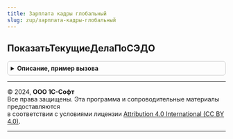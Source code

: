 ```yaml
---
title: Зарплата кадры глобальный
slug: zup/зарплата-кадры-глобальный
---
```



## ПоказатьТекущиеДелаПоСЭДО
<details style="margin: 1em 0; padding: 0.5em; border: 1px solid #ccc; border-radius: 6px;">

<summary style="font-weight: bold; cursor: pointer;">Описание, пример вызова</summary>

```bsl

Процедура ПоказатьТекущиеДелаПоСЭДО() Экспорт
```

Пример вызова
```bsl
ЗарплатаКадрыГлобальный.ПоказатьТекущиеДелаПоСЭДО() 
```
</details>

---

© 2024, **ООО 1С-Софт**  
Все права защищены. Эта программа и сопроводительные материалы предоставляются  
в соответствии с условиями лицензии [Attribution 4.0 International (CC BY 4.0)](https://creativecommons.org/licenses/by/4.0/legalcode).

---
